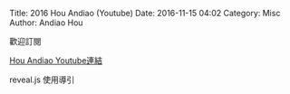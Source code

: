 Title: 2016  Hou Andiao (Youtube)
Date: 2016-11-15 04:02
Category: Misc
Author: Andiao Hou


歡迎訂閱

<!-- PELICAN_END_SUMMARY -->

<a href="https://www.youtube.com/channel/UCDWXIKObZ4hyw9SmxNIvb_A">Hou Andiao Youtube連結</a>

reveal.js 使用導引
